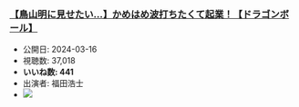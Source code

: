 ### [【鳥山明に見せたい…】かめはめ波打ちたくて起業！【ドラゴンボール】](https://www.youtube.com/watch?v=1OGpbjwRRhs)
-   公開日: 2024-03-16
-   視聴数: 37,018
-   **いいね数: 441**
-   出演者: 福田浩士
- [![](https://img.youtube.com/vi/1OGpbjwRRhs/hqdefault.jpg)](https://www.youtube.com/watch?v=1OGpbjwRRhs)
